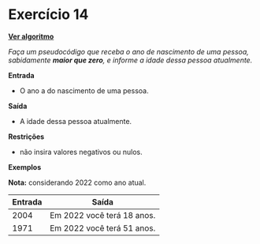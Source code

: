 # Exercício 14
[**Ver algoritmo**](Algoritmo14.md)

*Faça um pseudocódigo que receba o ano de nascimento de uma pessoa, sabidamente **maior que zero**, e informe a idade dessa pessoa atualmente.*

**Entrada**

- O ano a do nascimento de uma pessoa.

**Saída**

- A idade dessa pessoa atualmente.

**Restrições**

- não insira valores negativos ou nulos.

**Exemplos**

**Nota:** considerando 2022 como ano atual.

|Entrada| Saída|
|-|-|
|2004| Em 2022 você terá 18 anos.|
|1971| Em 2022 você terá 51 anos.|
